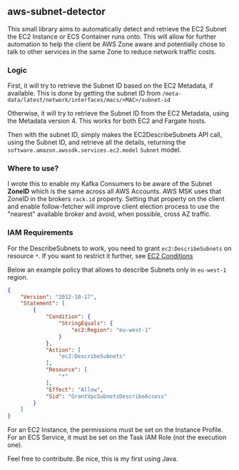 ## aws-subnet-detector

This small library aims to automatically detect and retrieve the EC2 Subnet the EC2 Instance or ECS Container runs onto.
This will allow for further automation to help the client be AWS Zone aware and potentially chose to talk to other
services in the same Zone to reduce network traffic costs.


### Logic

First, it will try to retrieve the Subnet ID based on the EC2 Metadata, if available. This is done by getting the
subnet ID from `/meta-data/latest/network/interfaces/macs/<MAC>/subnet-id`

Otherwise, it will try to retrieve the Subnet ID from the EC2 Metadata, using the Metadata version 4. This works for
both EC2 and Fargate hosts.

Then with the subnet ID, simply makes the EC2DescribeSubnets API call, using the Subnet ID, and retrieve all the details,
returning the `software.amazon.awssdk.services.ec2.model` `Subnet` model.

### Where to use?

I wrote this to enable my Kafka Consumers to be aware of the Subnet **ZoneID** which is the same across all AWS Accounts.
AWS MSK uses that ZoneID in the brokers `rack.id` property. Setting that property on the client and enable follow-fetcher
will improve client election process to use the "nearest" available broker and avoid, when possible, cross AZ traffic.


### IAM Requirements

For the DescribeSubnets to work, you need to grant `ec2:DescribeSubnets` on resource `*`.
If you want to restrict it further, see [EC2 Conditions](https://docs.aws.amazon.com/service-authorization/latest/reference/list_amazonec2.html)

Below an example policy that allows to describe Subnets only in `eu-west-1` region.

```json
{
    "Version": "2012-10-17",
    "Statement": [
        {
            "Condition": {
                "StringEquals": {
                    "ec2:Region": "eu-west-1"
                }
            },
            "Action": [
                "ec2:DescribeSubnets"
            ],
            "Resource": [
                "*"
            ],
            "Effect": "Allow",
            "Sid": "GrantVpcSubnetsDescribeAccess"
        }
    ]
}
```

For an EC2 Instance, the permissions must be set on the Instance Profile.
For an ECS Service, it must be set on the Task IAM Role (not the execution one).


Feel free to contribute. Be nice, this is my first using Java.

